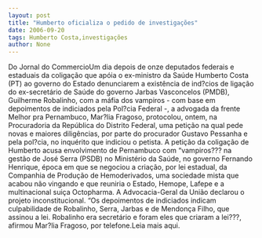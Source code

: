 ```yaml
---
layout: post
title: "Humberto oficializa o pedido de investigações"
date: 2006-09-20
tags: Humberto Costa,investigações
author: None
---
```

Do Jornal do CommercioUm dia depois de onze deputados federais e estaduais da coligação que apóia o ex-ministro da Saúde Humberto Costa (PT) ao governo do Estado denunciarem a existência de ind?cios de ligação do ex-secretário de Saúde do governo Jarbas Vasconcelos (PMDB), Guilherme Robalinho, com a máfia dos vampiros - com base em depoimentos de indiciados pela Pol?cia Federal -, a advogada da frente Melhor pra Pernambuco, Mar?lia Fragoso, protocolou, ontem, na Procuradoria da República do Distrito Federal, uma petição na qual pede novas e maiores diligências, por parte do procurador Gustavo Pessanha e pela pol?cia, no inquérito que indiciou o petista.
A petição da coligação de Humberto acusa envolvimento de Pernambuco com “vampiros??? na gestão de José Serra (PSDB) no Ministério da Saúde, no governo Fernando Henrique, época em que se negociou a criação, por lei estadual, da Companhia de Produção de Hemoderivados, uma sociedade mista que acabou não vingando e que reuniria o Estado, Hemope, Lafepe e a multinacional suiça Octopharma. A Advocacia-Geral da União declarou o projeto inconstitucional. “Os depoimentos de indiciados indicam culpabilidade de Robalinho, Serra, Jarbas e de Mendonça Filho, que assinou a lei. Robalinho era secretário e foram eles que criaram a lei???, afirmou Mar?lia Fragoso, por telefone.Leia mais aqui. 